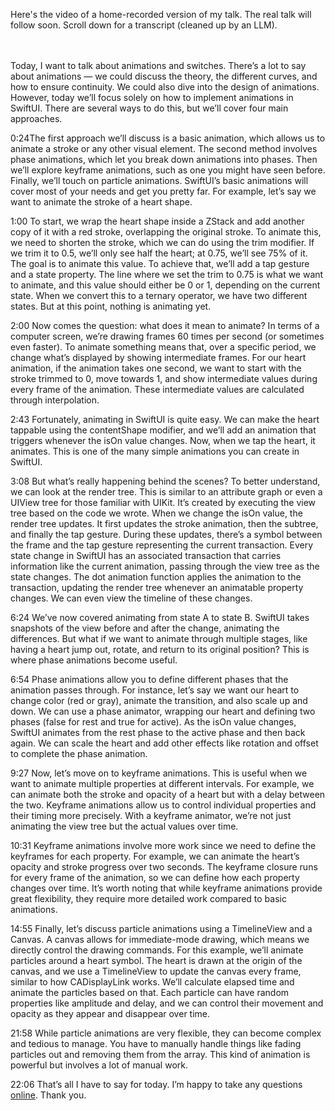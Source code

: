 Here's the video of a home-recorded version of my talk. The real talk will follow soon. Scroll down for a transcript (cleaned up by an LLM).

<div id="player-container">
<div id="player" width="560" height="315"></div>
</div>

Today, I want to talk about animations and switches. There’s a lot to say about animations — we could discuss the theory, the different curves, and how to ensure continuity. We could also dive into the design of animations. However, today we’ll focus solely on how to implement animations in SwiftUI. There are several ways to do this, but we’ll cover four main approaches.

<span class="timestamp">0:24</span>The first approach we’ll discuss is a basic animation, which allows us to animate a stroke or any other visual element. The second method involves phase animations, which let you break down animations into phases. Then we’ll explore keyframe animations, such as one you might have seen before. Finally, we’ll touch on particle animations. SwiftUI’s basic animations will cover most of your needs and get you pretty far. For example, let’s say we want to animate the stroke of a heart shape.

<span class="timestamp">1:00</span> To start, we wrap the heart shape inside a ZStack and add another copy of it with a red stroke, overlapping the original stroke. To animate this, we need to shorten the stroke, which we can do using the trim modifier. If we trim it to 0.5, we’ll only see half the heart; at 0.75, we’ll see 75% of it. The goal is to animate this value. To achieve that, we’ll add a tap gesture and a state property. The line where we set the trim to 0.75 is what we want to animate, and this value should either be 0 or 1, depending on the current state. When we convert this to a ternary operator, we have two different states. But at this point, nothing is animating yet.

<span class="timestamp">2:00</span> Now comes the question: what does it mean to animate? In terms of a computer screen, we’re drawing frames 60 times per second (or sometimes even faster). To animate something means that, over a specific period, we change what’s displayed by showing intermediate frames. For our heart animation, if the animation takes one second, we want to start with the stroke trimmed to 0, move towards 1, and show intermediate values during every frame of the animation. These intermediate values are calculated through interpolation.

<span class="timestamp">2:43</span> Fortunately, animating in SwiftUI is quite easy. We can make the heart tappable using the contentShape modifier, and we’ll add an animation that triggers whenever the isOn value changes. Now, when we tap the heart, it animates. This is one of the many simple animations you can create in SwiftUI.

<span class="timestamp">3:08</span> But what’s really happening behind the scenes? To better understand, we can look at the render tree. This is similar to an attribute graph or even a UIView tree for those familiar with UIKit. It’s created by executing the view tree based on the code we wrote. When we change the isOn value, the render tree updates. It first updates the stroke animation, then the subtree, and finally the tap gesture. During these updates, there’s a symbol between the frame and the tap gesture representing the current transaction. Every state change in SwiftUI has an associated transaction that carries information like the current animation, passing through the view tree as the state changes. The dot animation function applies the animation to the transaction, updating the render tree whenever an animatable property changes. We can even view the timeline of these changes.

<span class="timestamp">6:24</span> We’ve now covered animating from state A to state B. SwiftUI takes snapshots of the view before and after the change, animating the differences. But what if we want to animate through multiple stages, like having a heart jump out, rotate, and return to its original position? This is where phase animations become useful.

<span class="timestamp">6:54</span> Phase animations allow you to define different phases that the animation passes through. For instance, let’s say we want our heart to change color (red or gray), animate the transition, and also scale up and down. We can use a phase animator, wrapping our heart and defining two phases (false for rest and true for active). As the isOn value changes, SwiftUI animates from the rest phase to the active phase and then back again. We can scale the heart and add other effects like rotation and offset to complete the phase animation.

<span class="timestamp">9:27</span> Now, let’s move on to keyframe animations. This is useful when we want to animate multiple properties at different intervals. For example, we can animate both the stroke and opacity of a heart but with a delay between the two. Keyframe animations allow us to control individual properties and their timing more precisely. With a keyframe animator, we’re not just animating the view tree but the actual values over time.

<span class="timestamp">10:31</span> Keyframe animations involve more work since we need to define the keyframes for each property. For example, we can animate the heart’s opacity and stroke progress over two seconds. The keyframe closure runs for every frame of the animation, so we can define how each property changes over time. It’s worth noting that while keyframe animations provide great flexibility, they require more detailed work compared to basic animations.

<span class="timestamp">14:55</span> Finally, let’s discuss particle animations using a TimelineView and a Canvas. A canvas allows for immediate-mode drawing, which means we directly control the drawing commands. For this example, we’ll animate particles around a heart symbol. The heart is drawn at the origin of the canvas, and we use a TimelineView to update the canvas every frame, similar to how CADisplayLink works. We’ll calculate elapsed time and animate the particles based on that. Each particle can have random properties like amplitude and delay, and we can control their movement and opacity as they appear and disappear over time.

<span class="timestamp">21:58</span> While particle animations are very flexible, they can become complex and tedious to manage. You have to manually handle things like fading particles out and removing them from the array. This kind of animation is powerful but involves a lot of manual work.

<span class="timestamp">22:06</span> That’s all I have to say for today. I’m happy to take any questions [online](https://m.objc.io/@chris). Thank you.

<script src="https://www.youtube.com/iframe_api"></script>
<script>
        // Load the IFrame Player API code asynchronously.
        var tag = document.createElement('script');
        tag.src = "https://www.youtube.com/iframe_api";
        var firstScriptTag = document.getElementsByTagName('script')[0];
        firstScriptTag.parentNode.insertBefore(tag, firstScriptTag);

        var player;
        function onYouTubeIframeAPIReady() {
            player = new YT.Player('player', {
                height: '360',
                width: '640',
                videoId: 'mzpZNaseAIE',
                playerVars: {
                    'origin': window.location.origin,
                    'enablejsapi': 1,
                    'modestbranding': 1,
                    'rel': 0
                },
                events: {
                    'onReady': onPlayerReady
                }
            });
        }

        function onPlayerReady(event) {
            convertTimestamps();
            setupFloatingPlayer();
        }
        
        function setupFloatingPlayer() {
            const playerContainer = document.getElementById('player-container');
            const playerRect = playerContainer.getBoundingClientRect();
            const initialTop = playerRect.top + window.pageYOffset;

            window.addEventListener('scroll', () => {
                if (window.pageYOffset > initialTop) {
                    playerContainer.classList.add('floating');
                } else {
                    playerContainer.classList.remove('floating');
                }
            });
        }

        function convertTimestamps() {
            const timestamps = document.querySelectorAll('.timestamp');
            timestamps.forEach(span => {
                const seconds = convertToSeconds(span.textContent);
                span.onclick = () => skipTo(seconds);
            });
        }

        function convertToSeconds(timeString) {
            const [minutes, seconds] = timeString.split(':').map(Number);
            return minutes * 60 + seconds;
        }

        function skipTo(seconds) {
            player.seekTo(seconds, true);
        }
    </script>
<style>
        #player-container {
            position: sticky;
            top: 20px;
            z-index: 100;
            padding: 10px;
            transition: all 0.3s ease;
        }
        #player-container.floating {
            position: fixed;
            top: 20px;
            right: 20px;
            width: 300px;
            height: 200px;
        }
        #player {
            width: 100%;
        }
        .timestamp {
            cursor: pointer;
        }
    </style>
